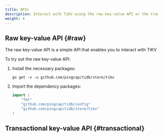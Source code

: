 ```yaml
---
title: APIs
description: Interact with TiKV using the raw key-value API or the transactional key-value API
weight: 4
---
```


## Raw key-value API {#raw}

The raw key-value API is a simple API that enables you to interact with TiKV

To try out the raw key-value API:

1. Install the necessary packages:

    ```shell
    go get -v -u github.com/pingcap/tidb/store/tikv
    ```

2. Import the dependency packages:

    ```go
    import (
        "fmt"
        "github.com/pingcap/tidb/config"
        "github.com/pingcap/tidb/store/tikv"
    )
    ```

## Transactional key-value API {#transactional}
